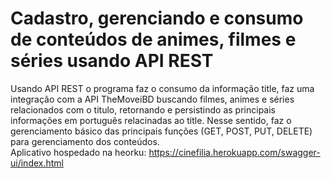 # Cadastro, gerenciando e consumo de conteúdos de animes, filmes e séries usando API REST
Usando API REST o programa faz o consumo da informação title, faz uma integração com a API TheMoveiBD buscando filmes, animes e séries relacionados com o titulo, retornando e persistindo as principais informações em português relacinadas ao title. Nesse sentido, faz o gerenciamento básico das principais funções (GET, POST, PUT, DELETE) para gerenciamento dos conteúdos.<br/>
Aplicativo hospedado na heorku: https://cinefilia.herokuapp.com/swagger-ui/index.html